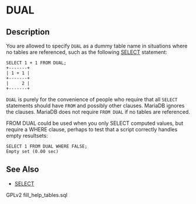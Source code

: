 
# DUAL

## Description


You are allowed to specify `DUAL` as a dummy table name in
situations where no tables are referenced, such as the following [SELECT](select.md) statement:


```
SELECT 1 + 1 FROM DUAL;
+-------+
| 1 + 1 |
+-------+
|     2 |
+-------+
```

`DUAL` is purely for the convenience of people who require
 that all `SELECT` statements should have
 `FROM` and possibly other clauses. MariaDB ignores the
 clauses. MariaDB does not require `FROM DUAL` if no tables
 are referenced.


FROM DUAL could be used when you only SELECT computed values, but require a WHERE clause, perhaps to test that a script correctly handles empty resultsets:


```
SELECT 1 FROM DUAL WHERE FALSE;
Empty set (0.00 sec)
```

## See Also


* [SELECT](select.md)


GPLv2 fill_help_tables.sql

